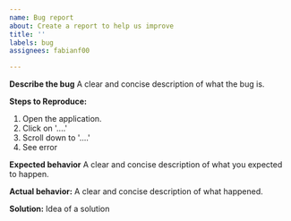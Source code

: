 ```yaml
---
name: Bug report
about: Create a report to help us improve
title: ''
labels: bug
assignees: fabianf00

---
```


**Describe the bug**
A clear and concise description of what the bug is.

**Steps to Reproduce:**
1. Open the application.
2. Click on '....'
3. Scroll down to '....'
4. See error

**Expected behavior**
A clear and concise description of what you expected to happen.

**Actual behavior:**
A clear and concise description of what happened.

**Solution:**
Idea of a solution
